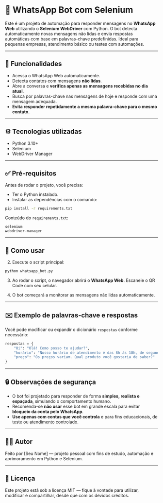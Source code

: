 # 🤖 WhatsApp Bot com Selenium

Este é um projeto de automação para responder mensagens no **WhatsApp Web** utilizando o **Selenium WebDriver** com Python. O bot detecta automaticamente novas mensagens não lidas e envia respostas automáticas com base em palavras-chave predefinidas. Ideal para pequenas empresas, atendimento básico ou testes com automações.

---

## 📌 Funcionalidades

- Acessa o WhatsApp Web automaticamente.
- Detecta contatos com mensagens **não lidas**.
- Abre a conversa e **verifica apenas as mensagens recebidas no dia atual**.
- Busca por palavras-chave nas mensagens de hoje e responde com uma mensagem adequada.
- **Evita responder repetidamente a mesma palavra-chave para o mesmo contato.**

---

## ⚙️ Tecnologias utilizadas

- Python 3.10+
- Selenium
- WebDriver Manager

---

## ✅ Pré-requisitos

Antes de rodar o projeto, você precisa:

- Ter o Python instalado.
- Instalar as dependências com o comando:

```bash
pip install -r requirements.txt
```

Conteúdo do `requirements.txt`:

```
selenium
webdriver-manager
```

---

## 🚀 Como usar

2. Execute o script principal:

```bash
python whatsapp_bot.py
```

3. Ao rodar o script, o navegador abrirá o **WhatsApp Web**. Escaneie o QR Code com seu celular.

4. O bot começará a monitorar as mensagens não lidas automaticamente.

---

## ✉️ Exemplo de palavras-chave e respostas

Você pode modificar ou expandir o dicionário `respostas` conforme necessário:

```python
respostas = {
    "Oi": "Olá! Como posso te ajudar?",
    "horário": "Nosso horário de atendimento é das 8h às 18h, de segunda a sexta.",
    "preço": "Os preços variam. Qual produto você gostaria de saber?"
}
```

---

## 🔒 Observações de segurança

- O bot foi projetado para responder de forma **simples, realista e espaçada**, simulando o comportamento humano.
- Recomenda-se **não usar** esse bot em grande escala para evitar **bloqueio da conta pelo WhatsApp**.
- **Use apenas com contas que você controla** e para fins educacionais, de teste ou atendimento controlado.

---

## 👨‍💻 Autor

Feito por [Seu Nome] — projeto pessoal com fins de estudo, automação e aprimoramento em Python e Selenium.

---

## 📄 Licença

Este projeto está sob a licença MIT — fique à vontade para utilizar, modificar e compartilhar, desde que com os devidos créditos.
